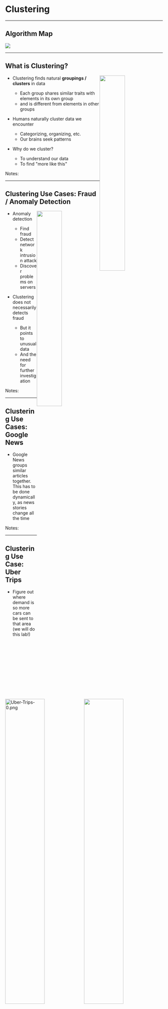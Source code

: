 # Clustering

---

## Algorithm Map

<img src="../../assets/images/machine-learning/algorithm-summary-unsupervised-clustering-1.png" style="max-width:80%;"/><!-- {"left" : 1.02, "top" : 1.56, "height" : 5.48, "width" : 8.21} -->

---

## What is Clustering?

<img src="../../assets/images/machine-learning/clustering-02.png" style="width:40%;float:right;" /><!-- {"left" : 5.13, "top" : 1.95, "height" : 1.89, "width" : 4.98} -->

 * Clustering finds natural **groupings / clusters**  in data
     - Each group shares similar traits with elements in its own group
     - and is different from elements in other groups

 * Humans naturally cluster data we encounter
     - Categorizing, organizing, etc.
     - Our brains seek patterns

 * Why do we cluster?
     - To understand our data
     - To find "more like this"

Notes:




---

## Clustering Use Cases: Fraud / Anomaly Detection

<img src="../../assets/images/machine-learning/clustering-anomaly-detection-1.png"  style="width:40%;float:right;"/><!--  {"left" : 6.25, "top" : 1.43, "height" : 3.09, "width" : 3.81} -->

 * Anomaly detection
     - Find fraud
     - Detect network intrusion attack
     - Discover problems on servers

 * Clustering does not necessarily detects fraud
     - But it points to unusual data
     - And the need for further investigation





Notes:



---

## Clustering Use Cases: Google News

<img src="../../assets/images/machine-learning/3rd-party/Google-News-1.png" style="width:50%;float:right;"/><!--  {"left" : 5.08, "top" : 1.25, "height" : 4.94, "width" : 4.92} -->

- Google News groups similar articles together.  This has to be done dynamically, as news stories change all the time




Notes:

---

## Clustering Use Case: Uber Trips

 * Figure out where demand is so more cars can be sent to that area  
 (we will do this lab!)

<img src="../../assets/images/machine-learning/Uber-Trips-0.png" alt="Uber-Trips-0.png" style="width:50%;"/><!-- {"left" : 1.79, "top" : 2.72, "height" : 4.97, "width" : 6.67} -->


Notes:



---

## Clustering Use Cases: Segmenting


 * Marketing / Sales
     - Segment the customer base; for promotion / advertisement
     - new parents / gardeners

 * Politics
     - Group potential voters for ad targeting
     - Farmers / Christians

 * See next slide

Notes:

TODO : add pictures


---

## Clustering Use Case: Customer Purchases @ Walmart

<img src="../../assets/images/deep-learning/3rd-party/Walmart-01.png"  style="width:40%;float:right;"/><!--  {"left" : 5.58, "top" : 1.22, "height" : 2.63, "width" : 4.38} -->

* Here is how Walmart is segmenting customer purchases
    - Pharmacy Runs
    - Strictly Grocery
    - Grocery and General Merchandise
    - Michaels Run
    - Party Trip
    - Toys
    - Electronics
    - Baby
    - Gallon of Milk
    - *Booze and Calories*

* **Question for class:What is the use case for this?**



Notes:

https://www.kaggle.com/c/walmart-recruiting-trip-type-classification


---

## Clustering Algorithms


*  **K-Means**
    * we seek to partition the observations into a pre-specified number of clusters

* **Hierarchical clustering**
    * We do not know in advance how many clusters we want
    * We end up with a tree-like visual representation of the observations, called a  **dendrogram**
    * View the clusterings obtained for each possible number of clusters, from 1 to n

Notes:



---

# K-Means

---

## Algorithm Summary

<img src="../../assets/images/machine-learning/algorithm-summary-unsupervised-clustering-kmeans-1.png"  style="max-width:70%;"/><!-- {"left" : 1.02, "top" : 1.49, "height" : 5.48, "width" : 8.21} -->



Notes:

http://machinelearningmastery.com/supervised-and-unsupervised-machine-learning-algorithms/


---

## K-Means Clustering


 * K-means clustering is a simple and elegant approach for partitioning a data set into K  **distinct, non-overlapping** clusters

 * To start K-Means, we need to specify the number of clusters (K)

 * Then the algorithm will assign each observation to  **exactly one cluster (no overlapping)**

 * Not all clusters will have the same size,  but the clusters are best separated

Notes:



---

## K-Means Visualized

<img src="../../assets/images/machine-learning/3rd-party/kmeans-1.png" style="max-width:80%;"/><!-- {"left" : 1.27, "top" : 1.08, "height" : 3.86, "width" : 7.71} -->


 * Animations
     - [http://stanford.edu/class/ee103/visualizations/kmeans/kmeans.html](http://stanford.edu/class/ee103/visualizations/kmeans/kmeans.html)
     - [https://www.naftaliharris.com/blog/visualizing-k-means-clustering/](https://www.naftaliharris.com/blog/visualizing-k-means-clustering/)
     - [http://www.bytemuse.com/post/k-means-clustering-visualization/](http://www.bytemuse.com/post/k-means-clustering-visualization/)



Notes:



---

## K-Means Clustering Walkthrough

*  **Step 1:** Centroids are randomly seeded in the data.  
Example: 3 centroids (red, green, blue)
*  **Step 2:** Each point in the dataset is associated with its nearest centroid, as determined by a distance measurement.
*  **Step 3:** The centroid (geometric center) of the clustered points becomes the new centroid of that cluster. Each centroid  updated.
*  **Step 4:** Repeat steps 2 and 3 until convergence is reached (the points move less than the threshold amount).


<img src="../../assets/images/machine-learning/3rd-party/kmeans-3a.png"  style="width:20%;"/>  &nbsp; &nbsp; <!--  {"left" : 0.19, "top" : 6.01, "height" : 2.39, "width" : 2.48} --><img src="../../assets/images/machine-learning/3rd-party/kmeans-3b.png"  style="width:20%;"/><!--  {"left" : 2.88, "top" : 6.32, "height" : 1.76, "width" : 2.04} --> &nbsp; &nbsp; <img src="../../assets/images/machine-learning/3rd-party/kmeans-3c.png"  style="width:20%;"/><!--  {"left" : 4.68, "top" : 6.01, "height" : 2.39, "width" : 2.77} --> &nbsp; &nbsp; <img src="../../assets/images/machine-learning/3rd-party/kmeans-3d.png"  style="width:20%;"/><!--  {"left" : 7.6, "top" : 6.32, "height" : 1.76, "width" : 2.04} -->


Notes:




---

## K-Means Visualization


<img src="../../assets/images/machine-learning/3rd-party/kmeans-4.png" style="max-width:50%;"/><!--  {"left" : 1.49, "top" : 1.19, "height" : 7.27, "width" : 7.28} -->




Notes:

Image credit : "Introduction to Statistical Learning", used with author's permission (http://www-bcf.usc.edu/~gareth/ISL/)



---

## Math Behind K-Means


 * Cluster into K-cluster, such that total inter-cluster variation is as small as possible

 * For example

     - For cluster Ck

     - Variations within this cluster is W(Ck)

<img src="../../assets/images/machine-learning/3rd-party/kmeans-6-math.png"  style="width:40%;"/><!--  {"left" : 0.4, "top" : 4.84, "height" : 1.09, "width" : 3.58} -->

<img src="../../assets/images/machine-learning/3rd-party/kmeans-7-math.png" style="width:40%;"/><!--  {"left" : 4.69, "top" : 4.75, "height" : 1.25, "width" : 5.16} -->





Notes:

Formulate images : "Introduction to Statistical Learning", used with author's permission (http://www-bcf.usc.edu/~gareth/ISL/)



---

## Evaluating K-means Performance


 * We use a method called **WSSSE - Within cluster sum of squares by cluster  / Within-Cluster-SS**

 * Remember K-Means works like this

     - Each observation is allocated to closest cluster

     - Measure distance between observation and cluster center

     - Keep iterating until max-K is reached  or change in successive WSSSE is less than the threshold value

 * Goal is to minimize WSSSE

Notes:




---

## MTCars Clustering

 <img src="../../assets/images/machine-learning/3rd-party/kmeans-8-mtcars.png" style="width:60%;float:right;"/><!--  {"left" : 5.18, "top" : 2.72, "height" : 2.47, "width" : 4.97} -->

 * We are going to cluster cars using two attributes: MPG & CYL
 * This is `mtcars` dataset
    - has 32 data points
 * Attributes
    - name - name of the car
    - mpg - Miles/(US) gallon
    - cyl - Number of cylinders
    - disp - Displacement (cu.in.)
    - hp - Gross horsepower
    - drat - Rear axle ratio





Notes:



---

## Starting With K = 2  (Find 2 clusters)

<img src="../../assets/images/machine-learning/kmeans-9.png" style="width:80%;"/><!-- {"left" : 1.02, "top" : 2.29, "height" : 4.48, "width" : 8.21} -->


Notes:



---

## Starting With K = 4  (Find 4 clusters)

<img src="../../assets/images/machine-learning/kmeans-10.png"  style="width:80%;"/><!-- {"left" : 1.02, "top" : 1.89, "height" : 5.28, "width" : 8.21} -->



Notes:



---

## Evaluating K-Means With WSSSE


 * Goal is to  **minimize WSSSE** with  **reasonable effort**

 * We look for elbows - that indicates a reasonable clustering

 * After the elbow, the improvement is minimal

 *  **Question for class:** At  **k=32**  we have achieved  **WSSSE=0** , as in perfect fit !How is that?

<img src="../../assets/images/machine-learning/kmeans-11-wssse.png" style="width:60%;"/><!-- {"left" : 1.02, "top" : 4.1, "height" : 3.5, "width" : 8.21} -->



Notes:



---

## K-Means Complexity


 * Finding optimal solution in K-means is NP-hard

 * For K=clusters and d=dimensions and n=observations

<img src="../../assets/images/machine-learning/kmeans-12.png" /><!-- {"left" : 3.72, "top" : 2.18, "height" : 1, "width" : 2.81} -->



 * Heuristic algorithms like Lloyd's can helpComplexity - linear (best case)

<img src="../../assets/images/machine-learning/kmeans-13.png"/><!-- {"left" : 3.75, "top" : 4.45, "height" : 0.95, "width" : 2.75} -->


- i = iterations

- worst case can be superpolynomial


Notes:

Source : https://en.wikipedia.org/wiki/K-means_clustering



---

## K-Means Drawbacks


 * Initial centroid positions are very important
     - Badly initialized centroids can lead to
        * sub-optimal solution ("local minima" phenomenon)
        * Can take too long to converge

 * No deterministic way to guarantee the clustering is optimal (NP hard)
     - Choose centroid randomly
     - Do several runs
     - Compare WSSSE score

 * `Lloyd's algorithm` can be used overcome some of these issues (outside the scope of this course)

Notes:

https://en.wikipedia.org/wiki/Lloyd%27s_algorithm


---

## K-Means Centroid Positioning DEMO


<img src="../../assets/images/machine-learning/3rd-party/kmeans-2.png" style="width:30%;float:right;"/><!-- {"left" : 6.49, "top" : 1.22, "height" : 3.33, "width" : 3.46} -->

 * Go to: https://www.naftaliharris.com/blog/visualizing-k-means-clustering/
 * Demo 1
     - Centroid positions: "I will pick"
     - Data: "smiley face"
     - Place centroid off center at the top
     - Step through
 * Demo 2:
     - Centroid positions: "I will pick"
     - Data: "smiley face"
     - Place centroids evenly
     - Step through

Notes:

https://www.naftaliharris.com/blog/visualizing-k-means-clustering/


---

## How to Find the Best K?

<img src="../../assets/images/machine-learning/kmeans-13-wssse.png" style="width:50%;float:right;"/><!-- {"left" : 5.21, "top" : 2.1, "height" : 2.87, "width" : 4.93} -->

-  No single standard to find 'best' number of clusters
-  **Elbow method**  is commonly used
- Increasing K beyond the elbow doesn't produce noticeable improvements in clustering

- Practical approach
    -  Number of Clusters (K) is usually determined by the application need
    - See Walmart data on shopping-cart grouping
        - 'grocery run',  'milk run'
        - ~37 categories






Notes:

---

## K-Means Revision

 * **Cluster**

    - A group of records that are similar

 * **K**

    - The number of clusters

 * **WSSSE**

    - Within-Cluster-Sum-of-Squares   /  Within-cluster-SS

Notes:



---

## K-Means Strengths & Weaknesses


 * **Strengths**
    * K-Means is simple, well-understood
    * Verification straightforward
    * Easy to parallelize, scales to large datasets

 * **Weaknesses:**
    * Value of k must be known in advance, which may mean running the exercise many times to get optimum results.
    * Initial centroid positions are important; may cause long convergence.
    * Outliers may bias results.
    * Clusters not broadly (hyper)spherical don't work well for k-means.
        - Use hierarchical clustering for these situations.

Notes:

Hierarchical Clustering is a cluster analysis that seeks to build a hierarchy of clusters.



---

# Hierarchical Clustering

---

## Algorithm Summary

<img src="../../assets/images/machine-learning/algorithm-summary-unsupervised-clustering-hiearchical-1.png" style="max-width:70%;"/><!-- {"left" : 1.02, "top" : 1.79, "height" : 5.48, "width" : 8.21} -->



Notes:

http://machinelearningmastery.com/supervised-and-unsupervised-machine-learning-algorithms/


---

## Hierarchical Clustering


 * One potential disadvantage of K-means clustering is that it requires us to pre-specify the number of clusters K

 *  **Hierarchical clustering** is an alternative approach which does not require that we commit to a particular choice of K

 * It has an added advantage over K-means clustering in that it results in an attractive tree-based representation of the observations, called a  **dendrogram**

Notes:




---

## Visualizing Hierarchical Clustering


 * Input

<img src="../../assets/images/machine-learning/3rd-party/hiearchical-clustering-1.png"  style="max-width:60%;"/><!-- {"left" : 2.16, "top" : 1.9, "height" : 5.27, "width" : 5.93} -->



Notes:



---

## Visualizing Hierarchical Clustering

 * Output:  **Dendogram**  (upside down tree)

<img src="../../assets/images/machine-learning/3rd-party/hiearchical-clustering-2.png" style="max-width:70%;"/><!-- {"left" : 1.02, "top" : 2.35, "height" : 4.94, "width" : 8.21} -->



Notes:


---

## K-Means: Further Reading

 * "**Practical Statistics for Data Scientists**"  - O'Reilly Chapter 7

 * "**An Introduction to Statistical Learning**" - SpringerChapter 10

 * Wikipedia: [https://en.wikipedia.org/wiki/K-means_clustering](https://en.wikipedia.org/wiki/K-means_clustering)

Notes:

---

## Doing Clustering

* The following section will show sample code on how to implement Clustering algorithms

